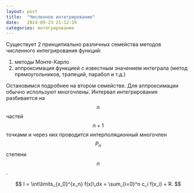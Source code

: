 ```yaml
---
layout: post
title:  "Численное интегрирование"
date:   2014-09-23 21:12:19
categories: интегрирование
---
```


Существует 2 принципиально различных семейства методов численного интегрирования
функций:

1. методы Монте-Карло 
2. аппроксимация функцией с известным значением интеграла (метод прямоугольников,
трапеций, парабол и т.д.)

Остановимся подробнее на втором семействе. Для аппроксимации обычно используют
многочлены. Интервал интегрирования разбивается на $$ n $$ частей $$ n + 1 $$
точками и через них проводится интерполяционный многочлен $$ P_n $$ степени
$$ n $$.

$$ I = \int\limits_{x_0}^{x_n} f(x)\,dx = \sum_{i=0}^n c_i f(x_i) + R. $$